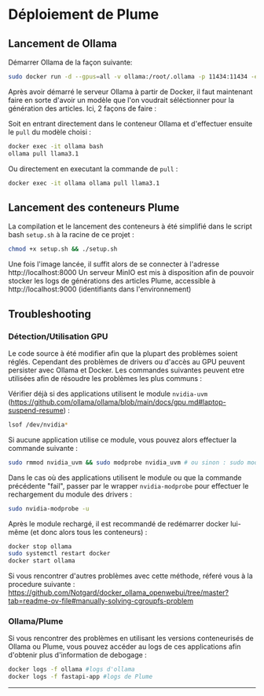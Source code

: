 # Déploiement de Plume

## Lancement de Ollama
Démarrer Ollama de la façon suivante:  
```bash
sudo docker run -d --gpus=all -v ollama:/root/.ollama -p 11434:11434 -e OLLAMA_DEBUG=1 -e OLLAMA_KEEP_ALIVE=30m --restart always --name ollama ollama/ollama
```

Après avoir démarré le serveur Ollama à partir de Docker, il faut maintenant faire en sorte d'avoir un modèle que l'on voudrait séléctionner pour la génération des articles. Ici, 2 façons de faire :
  
Soit en entrant directement dans le conteneur Ollama et d'effectuer ensuite le `pull` du modèle choisi :
```bash
docker exec -it ollama bash
ollama pull llama3.1
```

Ou directement en executant la commande de `pull` :
```bash
docker exec -it ollama ollama pull llama3.1
```
  
## Lancement des conteneurs Plume

La compilation et le lancement des conteneurs à été simplifié dans le script bash `setup.sh` à la racine de ce projet :
```bash
chmod +x setup.sh && ./setup.sh
```

Une fois l'image lancée, il suffit alors de se connecter à l'adresse http://localhost:8000
Un serveur MinIO est mis à disposition afin de pouvoir stocker les logs de générations des articles Plume, accessible à http://localhost:9000 (identifiants dans l'environnement)

  
## Troubleshooting

### Détection/Utilisation GPU

Le code source à été modifier afin que la plupart des problèmes soient réglés. Cependant des problèmes de drivers ou d'accès au GPU peuvent persister avec Ollama et Docker. Les commandes suivantes peuvent etre utilisées afin de résoudre les problèmes les plus communs : 
  
Vérifier déjà si des applications utilisent le module `nvidia-uvm` (https://github.com/ollama/ollama/blob/main/docs/gpu.md#laptop-suspend-resume) :  
```bash
lsof /dev/nvidia*
```
  
Si aucune application utilise ce module, vous pouvez alors effectuer la commande suivante :
```bash
sudo rmmod nvidia_uvm && sudo modprobe nvidia_uvm # ou sinon : sudo modprobe --remove nvidia-uvm && sudo modprobe nvidia-uvm
```

Dans le cas où des applications utilisent le module ou que la commande précédente "fail", passer par le wrapper `nvidia-modprobe` pour effectuer le rechargement du module des drivers : 
```bash
sudo nvidia-modprobe -u
```
  
Après le module rechargé, il est recommandé de redémarrer docker lui-même (et donc alors tous les conteneurs) :
```bash
docker stop ollama
sudo systemctl restart docker
docker start ollama
```

Si vous rencontrer d'autres problèmes avec cette méthode, réferé vous à la procedure suivante : https://github.com/Notgard/docker_ollama_openwebui/tree/master?tab=readme-ov-file#manually-solving-cgroupfs-problem

### Ollama/Plume

Si vous rencontrer des problèmes en utilisant les versions conteneurisés de Ollama ou Plume, vous pouvez accéder au logs de ces applications afin d'obtenir plus d'information de debogage :
```bash
docker logs -f ollama #logs d'ollama
docker logs -f fastapi-app #logs de Plume
```

---